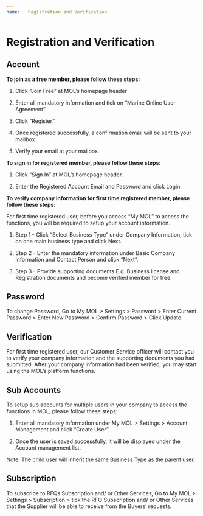 ```yaml
---
name:	Registration and Verification
---
```


# Registration and Verification


##  Account

**To join as a free member, please follow these steps:**

1.	Click “Join Free” at MOL’s homepage header

2.	Enter all mandatory information and tick on “Marine Online User Agreement”.

3.	Click “Register”.

4.	Once registered successfully, a confirmation email will be sent to your mailbox. 

5.	Verify your email at your mailbox. 

**To sign in for registered member, please follow these steps:**

1.	Click “Sign In” at MOL’s homepage header.

2.	Enter the Registered Account Email and Password and click Login.

**To verify company information for first time registered member, please follow these steps:**

For first time registered user, before you access “My MOL” to access the functions, you will be required to setup your account information. 

1.	Step 1 - Click “Select Business Type” under Company Information, tick on one main business type and click Next.

2.	Step 2 - Enter the mandatory information under Basic Company Information and Contact Person and click “Next”.

3.	Step 3 - Provide supporting documents E.g. Business license and Registration documents and become verified member for free.

##  Password

To change Password, Go to My MOL > Settings > Password > Enter Current Password > Enter New Password > Confirm Password > Click Update.

##  Verification

For first time registered user, our Customer Service officer will contact you to verify your company information and the supporting documents you had submitted. After your company information had been verified, you may start using the MOL’s platform functions.

##  Sub Accounts

To setup sub accounts for multiple users in your company to access the functions in MOL, please follow these steps:

1.	Enter all mandatory information under My MOL > Settings > Account Management  and click “Create User”. 

2.	Once the user is saved successfully, it will be displayed under the Account management list.

Note: The child user will inherit the same Business Type as the parent user. 

##  Subscription

To subscribe to RFQs Subscription and/ or Other Services, Go to My MOL > Settings > Subscription > tick the RFQ Subscription and/ or Other Services that the Supplier will be able to receive from the Buyers’ requests.





